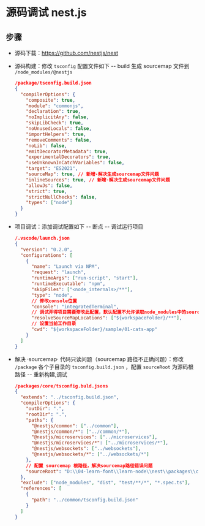 <!--
 * @Description:jin
 * @Author: lijin
 * @Date: 2023-08-07 14:48:37
 * @LastEditTime: 2023-08-07 16:22:39
 * @LastEditors:
-->

# 源码调试 nest.js

## 步骤

- 源码下载：https://github.com/nestjs/nest

- 源码构建：修改 `tsconfig` 配置文件如下 -- build 生成 sourcemap 文件到 `/node_modules/@nestjs`
  ```json
  /package/tsconfig.build.json
  {
    "compilerOptions": {
      "composite": true,
      "module": "commonjs",
      "declaration": true,
      "noImplicitAny": false,
      "skipLibCheck": true,
      "noUnusedLocals": false,
      "importHelpers": true,
      "removeComments": false,
      "noLib": false,
      "emitDecoratorMetadata": true,
      "experimentalDecorators": true,
      "useUnknownInCatchVariables": false,
      "target": "ES2021",
      "sourceMap": true, // 新增-解决生成sourcemap文件问题
      "inlineSources": true, // 新增-解决生成sourcemap文件问题
      "allowJs": false,
      "strict": true,
      "strictNullChecks": false,
      "types": ["node"]
    }
  }
  ```
- 项目调试：添加调试配置如下 -- 断点 -- 调试运行项目
  ```json
  /.vscode/launch.json
  {
    "version": "0.2.0",
    "configurations": [
      {
        "name": "Launch via NPM",
        "request": "launch",
        "runtimeArgs": ["run-script", "start"],
        "runtimeExecutable": "npm",
        "skipFiles": ["<node_internals>/**"],
        "type": "node",
        // 修改console位置
        "console": "integratedTerminal",
        // 调试弄得项目需要修改此配置，默认配置不允许读取node_modules中的sourcemap文件，用于解决调用栈代码不是源码的问题
        "resolveSourceMapLocations": ["${workspaceFolder}/**"],
        // 设置当前工作目录
        "cwd": "${workspaceFolder}/sample/01-cats-app"
      }
    ]
  }
  ```
- 解决 ·sourcemap· 代码只读问题（sourcemap 路径不正确问题）：修改 `/package` 各个子目录的 `tsconfig.build.json` ，配置 `sourceRoot` 为源码根路径 -- 重新构建,调试

  ```json
  /packages/core/tsconfig.buld.jsons
  {
    "extends": "../tsconfig.build.json",
    "compilerOptions": {
      "outDir": ".",
      "rootDir": ".",
      "paths": {
        "@nestjs/common": ["../common"],
        "@nestjs/common/*": ["../common/*"],
        "@nestjs/microservices": ["../microservices"],
        "@nestjs/microservices/*": ["../microservices/*"],
        "@nestjs/websockets": ["../websockets"],
        "@nestjs/websockets/*": ["../websockets/*"]
      },
      // 配置 sourcemap 根路径，解决sourcemap路径错误问题
      "sourceRoot": "D:\\04-learn-font\\learn-node\\nest\\packages\\core"
    },
    "exclude": ["node_modules", "dist", "test/**/*", "*.spec.ts"],
    "references": [
      {
        "path": "../common/tsconfig.build.json"
      }
    ]
  }
  ```
